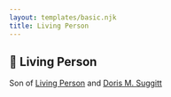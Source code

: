 ```yaml
---
layout: templates/basic.njk
title: Living Person
---
```

## 🔵 Living Person

Son of [Living Person](/people/5/5859459) and [Doris M. Suggitt](/people/6/62856138)
